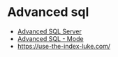 # Advanced sql

- [Advanced SQL Server](https://www.sqlservertutorial.net/advanced-sql-server/)
- [Advanced SQL - Mode](https://mode.com/sql-tutorial/intro-to-advanced-sql/)
- <https://use-the-index-luke.com/>
